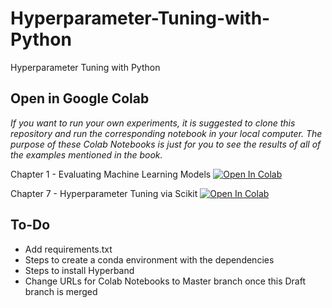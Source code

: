 # Hyperparameter-Tuning-with-Python
Hyperparameter Tuning with Python

## Open in Google Colab
*If you want to run your own experiments, it is suggested to clone this repository and run the corresponding notebook in your local computer. The purpose of these Colab Notebooks is just for you to see the results of all of the examples mentioned in the book.* 

Chapter 1 - Evaluating Machine Learning Models [![Open In Colab](https://colab.research.google.com/assets/colab-badge.svg)](https://colab.research.google.com/github/PacktPublishing/Hyperparameter-Tuning-with-Python/blob/draft/01_Evaluating-Machine-Learning-Models.ipynb)

Chapter 7 - Hyperparameter Tuning via Scikit [![Open In Colab](https://colab.research.google.com/assets/colab-badge.svg)](https://colab.research.google.com/github/PacktPublishing/Hyperparameter-Tuning-with-Python/blob/draft/07_Hyperparameter-Tuning-via-Scikit.ipynb)

## To-Do

- Add requirements.txt
- Steps to create a conda environment with the dependencies
- Steps to install Hyperband
- Change URLs for Colab Notebooks to Master branch once this Draft branch is merged
